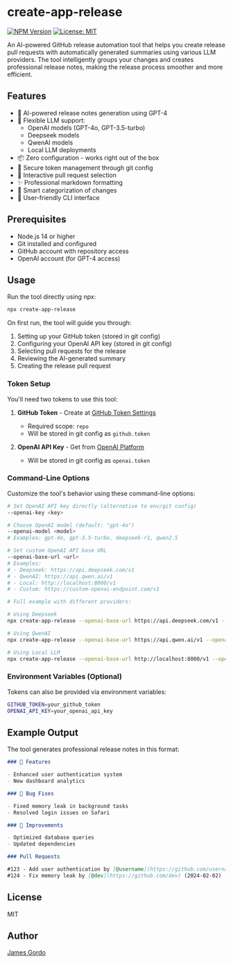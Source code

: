 # create-app-release

[![NPM Version](https://img.shields.io/npm/v/create-app-release.svg)](https://www.npmjs.com/package/create-app-release)
[![License: MIT](https://img.shields.io/badge/License-MIT-yellow.svg)](https://opensource.org/licenses/MIT)

An AI-powered GitHub release automation tool that helps you create release pull requests with automatically generated summaries using various LLM providers. The tool intelligently groups your changes and creates professional release notes, making the release process smoother and more efficient.

## Features

- 🤖 AI-powered release notes generation using GPT-4
- 🔄 Flexible LLM support:
  - OpenAI models (GPT-4o, GPT-3.5-turbo)
  - Deepseek models
  - QwenAI models
  - Local LLM deployments
- 📦 Zero configuration - works right out of the box
- 🔑 Secure token management through git config
- 🎯 Interactive pull request selection
- ✨ Professional markdown formatting
- 📝 Smart categorization of changes
- 🌟 User-friendly CLI interface

## Prerequisites

- Node.js 14 or higher
- Git installed and configured
- GitHub account with repository access
- OpenAI account (for GPT-4 access)

## Usage

Run the tool directly using npx:

```bash
npx create-app-release
```

On first run, the tool will guide you through:

1. Setting up your GitHub token (stored in git config)
2. Configuring your OpenAI API key (stored in git config)
3. Selecting pull requests for the release
4. Reviewing the AI-generated summary
5. Creating the release pull request

### Token Setup

You'll need two tokens to use this tool:

1. **GitHub Token** - Create at [GitHub Token Settings](https://github.com/settings/tokens/new)

   - Required scope: `repo`
   - Will be stored in git config as `github.token`

2. **OpenAI API Key** - Get from [OpenAI Platform](https://platform.openai.com/api-keys)
   - Will be stored in git config as `openai.token`

### Command-Line Options

Customize the tool's behavior using these command-line options:

```bash
# Set OpenAI API key directly (alternative to env/git config)
--openai-key <key>

# Choose OpenAI model (default: "gpt-4o")
--openai-model <model>
# Examples: gpt-4o, gpt-3.5-turbo, deepseek-r1, qwen2.5

# Set custom OpenAI API base URL
--openai-base-url <url>
# Examples:
# - Deepseek: https://api.deepseek.com/v1
# - QwenAI: https://api.qwen.ai/v1
# - Local: http://localhost:8000/v1
# - Custom: https://custom-openai-endpoint.com/v1

# Full example with different providers:

# Using Deepseek
npx create-app-release --openai-base-url https://api.deepseek.com/v1 --openai-key your_deepseek_key --openai-model deepseek-chat

# Using QwenAI
npx create-app-release --openai-base-url https://api.qwen.ai/v1 --openai-key your_qwen_key --openai-model qwen-14b-chat

# Using Local LLM
npx create-app-release --openai-base-url http://localhost:8000/v1 --openai-model local-model
```

### Environment Variables (Optional)

Tokens can also be provided via environment variables:

```bash
GITHUB_TOKEN=your_github_token
OPENAI_API_KEY=your_openai_api_key
```

## Example Output

The tool generates professional release notes in this format:

```markdown
### 🚀 Features

- Enhanced user authentication system
- New dashboard analytics

### 🐛 Bug Fixes

- Fixed memory leak in background tasks
- Resolved login issues on Safari

### 🔧 Improvements

- Optimized database queries
- Updated dependencies

### Pull Requests

#123 - Add user authentication by [@username](https://github.com/username) (2024-02-01)
#124 - Fix memory leak by [@dev](https://github.com/dev) (2024-02-02)
```

## License

MIT

## Author

[James Gordo](https://github.com/jamesgordo)

